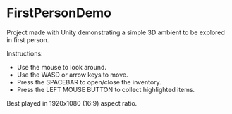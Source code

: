 # FirstPersonDemo
Project made with Unity demonstrating a simple 3D ambient to be explored in first person.

Instructions:

- Use the mouse to look around.
- Use the WASD or arrow keys to move.
- Press the SPACEBAR to open/close the inventory.
- Press the LEFT MOUSE BUTTON to collect highlighted items.

Best played in 1920x1080 (16:9) aspect ratio.
